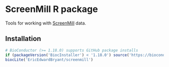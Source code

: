 # ScreenMill R package

Tools for working with [ScreenMill](http://www.rothsteinlab.com/tools/screen_mill/cm_engine) data.

## Installation

```r
# BioConductor (>= 1.18.0) supports GitHub package installs
if (packageVersion('BiocInstaller') < '1.18.0') source('https://bioconductor.org/biocLite.R')
biocLite('EricEdwardBryant/screenmill')
```
